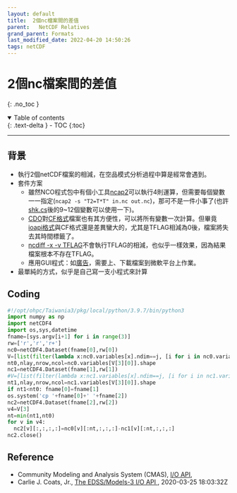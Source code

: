 ```yaml
---
layout: default
title:  2個nc檔案間的差值
parent:   NetCDF Relatives
grand_parent: Formats
last_modified_date: 2022-04-20 14:50:26
tags: netCDF
---
```

# 2個nc檔案間的差值
{: .no_toc }

<details open markdown="block">
  <summary>
    Table of contents
  </summary>
  {: .text-delta }
- TOC
{:toc}
</details>

---
## 背景
- 執行2個netCDF檔案的相減，在空品模式分析過程中算是經常會遇到。
- 套件方案
  - 雖然NCO程式包中有個小工具[ncap2](https://linux.die.net/man/1/ncap2)可以執行4則運算，但需要每個變數一一指定(`ncap2 -s "T2=T*T" in.nc out.nc`)，那可不是一件小事了(也許[shk.cs](https://sinotec2.github.io/Focus-on-Air-Quality/GridModels/POST/do_shk/#shkcs)後的9\~12個變數可以使用一下)。
  - [CDO](https://code.mpimet.mpg.de/projects/cdo/embedded/cdo.pdf#subsection.2.7.4)對[CF格式](https://cfconventions.org/Data/cf-conventions/cf-conventions-1.9/cf-conventions.html)檔案也有其方便性，可以將所有變數一次計算。但畢竟[ioapi格式](https://www.cmascenter.org/ioapi/)與CF格式還是差異蠻大的，尤其是TFLAG相減為0後，檔案將失去其時間標籤了。
  - [ncdiff -x -v TFLAG](https://linux.die.net/man/1/ncdiff)不會執行TFLAG的相減，也似乎一樣效果，因為結果檔案根本不存在TFLAG。
  - 應用GUI程式：如[廣告](https://www.originlab.com/index.aspx?pid=4373&gclid=Cj0KCQjwmPSSBhCNARIsAH3cYgZf0EGPvjoWChpxjOl8IjgZAbtw82MO4GK0-19YPFQjB5U_Iv9x4awaAk21EALw_wcB)，需要上、下載檔案到微軟平台上作業。  
- 最單純的方式，似乎是自己寫一支小程式來計算

## Coding

```python
#!/opt/ohpc/Taiwania3/pkg/local/python/3.9.7/bin/python3
import numpy as np
import netCDF4
import os,sys,datetime
fname=[sys.argv[i+1] for i in range(3)]
rw=['r','r','r+']
nc0=netCDF4.Dataset(fname[0],rw[0])
V=[list(filter(lambda x:nc0.variables[x].ndim==j, [i for i in nc0.variables])) for j in [1,2,3,4]]
nt0,nlay,nrow,ncol=nc0.variables[V[3][0]].shape
nc1=netCDF4.Dataset(fname[1],rw[1])
#V=[list(filter(lambda x:nc1.variables[x].ndim==j, [i for i in nc1.variables])) for j in [1,2,3,4]]
nt1,nlay,nrow,ncol=nc1.variables[V[3][0]].shape
if nt1<nt0: fname[0]=fname[1]
os.system('cp '+fname[0]+' '+fname[2])
nc2=netCDF4.Dataset(fname[2],rw[2])
v4=V[3]
nt=min(nt1,nt0)
for v in v4:
  nc2[v][:,:,:,:]=nc0[v][:nt,:,:,:]-nc1[v][:nt,:,:,:]
nc2.close()
```
## Reference
- Community Modeling and Analysis System (CMAS), [I/O API](https://www.cmascenter.org/ioapi/), 
- Carlie J. Coats, Jr.,  [The EDSS/Models-3 I/O API ](https://www.cmascenter.org/ioapi/documentation/all_versions/html/index.html), 2020-03-25 18:03:32Z 
